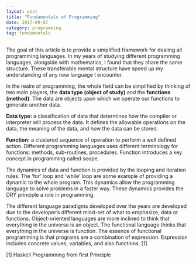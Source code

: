```yaml
---
layout: post
title: "Fundamentals of Programming"
date: 2017-09-07
category: programming 
tag: fundamentals
---
```


The goal of this article is to provide a simplified framework for dealing all programming languages. In my years of studying different programming languages, alongside with mathematics, I found that they share the same structure. These transferable mental structure have speed up my understanding of any new language I encounter.

In the realm of programming, the whole field can be simplified by thinking of two main players, the **data type (object of study)** and the **functions (method)**. The data are objects upon which we operate our functions to generate another data.

**Data type:** a classification of data that determines how the compiler or interpreter will process the data. It defines the allowable operations on the data, the meaning of the data, and how the data can be stored.

**Function:** a clustered sequence of operation to perform a well defined action. Different programming languages uses different terminology for functions: methods, sub-routines, procedures. Function introduces a key concept in programming called scope.

The dynamics of data and function is provided by the looping and iteration rules. The ‘for’ loop and ‘while’ loop are some example of providing a dynamic to the whole program. This dynamics allow the programming language to solve problems in a faster way. These dynamics provides the DRY principle a role in programming.

The different language paradigms developed over the years are developed due to the developer’s different mind-set of what to emphasize, data or functions. Object-oriented languages are more inclined to think that everything in the universe is an object. The functional language thinks that everything in the universe is function. The essence of functional programming is that programs are a combination of expression. Expression includes concrete values, variables, and also functions. [1]

[1] Haskell Programming from first Principle
